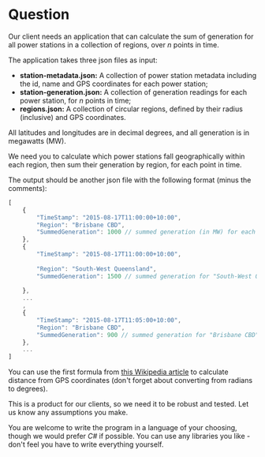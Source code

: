 # Question

Our client needs an application that can calculate the sum of generation 
for all power stations in a collection of regions, over *n* points in time.

The application takes three json files as input:
- **station-metadata.json:** A collection of power station metadata including the id, name and GPS coordinates for each power station;
- **station-generation.json:** A collection of generation readings for each power station, for *n* points in time;
- **regions.json:** A collection of circular regions, defined by their radius (inclusive) and GPS coordinates.

All latitudes and longitudes are in decimal degrees, and all generation is in megawatts (MW).

We need you to calculate which power stations fall geographically within each region, then sum their generation by region, for each point in time.

The output should be another json file with the following format (minus the comments):

~~~javascript
[
	{
		"TimeStamp": "2015-08-17T11:00:00+10:00",
		"Region": "Brisbane CBD",
		"SummedGeneration": 1000 // summed generation (in MW) for each power station in the region "Brisbane CBD" for 11AM
	},
	{
        "TimeStamp": "2015-08-17T11:00:00+10:00",
        
		"Region": "South-West Queensland",
        "SummedGeneration": 1500 // summed generation for "South-West Queensland" for 11AM
        
	},
	...
	,
	{
		"TimeStamp": "2015-08-17T11:05:00+10:00",
		"Region": "Brisbane CBD",
		"SummedGeneration": 900 // summed generation for "Brisbane CBD" for 11:05AM
	},
	...
]
~~~

You can use the first formula from [this Wikipedia article](https://en.wikipedia.org/wiki/Great-circle_distance) to calculate distance from GPS coordinates (don't forget about converting from radians to degrees).

This is a product for our clients, so we need it to be robust and tested. Let us know any assumptions you make.

You are welcome to write the program in a language of your choosing, though we would prefer *C#* if possible. You can use any libraries you like - don't feel you have to write everything yourself.
